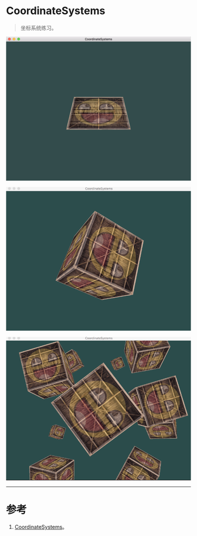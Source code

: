 # CoordinateSystems

> 坐标系统练习。

![CoordinateSystems.png](CoordinateSystems.png)

![CoordinateSystems1.gif](CoordinateSystems1.gif)

![CoordinateSystems2.gif](CoordinateSystems2.gif)



---


# 参考
1. [CoordinateSystems](https://learnopengl.com/#!Getting-started/Coordinate-Systems)。